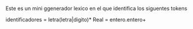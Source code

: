 Este es un mini ggenerador lexico en el que identifica los siguentes tokens

identificadores = letra(letra|digito)*
Real = entero.entero+ 
